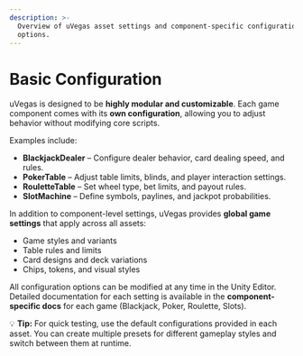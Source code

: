 ```yaml
---
description: >-
  Overview of uVegas asset settings and component-specific configuration
  options.
---
```


# Basic Configuration

uVegas is designed to be **highly modular and customizable**. Each game component comes with its **own configuration**, allowing you to adjust behavior without modifying core scripts.

Examples include:

* **BlackjackDealer** – Configure dealer behavior, card dealing speed, and rules.
* **PokerTable** – Adjust table limits, blinds, and player interaction settings.
* **RouletteTable** – Set wheel type, bet limits, and payout rules.
* **SlotMachine** – Define symbols, paylines, and jackpot probabilities.

In addition to component-level settings, uVegas provides **global game settings** that apply across all assets:

* Game styles and variants
* Table rules and limits
* Card designs and deck variations
* Chips, tokens, and visual styles

All configuration options can be modified at any time in the Unity Editor. Detailed documentation for each setting is available in the **component-specific docs** for each game (Blackjack, Poker, Roulette, Slots).

💡 **Tip:** For quick testing, use the default configurations provided in each asset. You can create multiple presets for different gameplay styles and switch between them at runtime.
